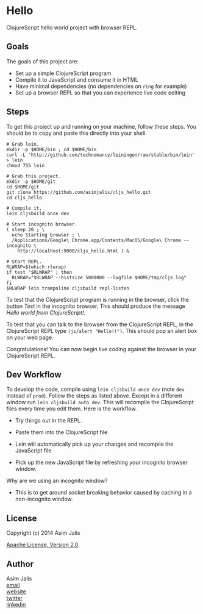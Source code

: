 # Hello

ClojureScript hello world project with browser REPL.

## Goals

The goals of this project are:

- Set up a simple ClojureScript program 
- Compile it to JavaScript and consume it in HTML
- Have minimal dependencies (no dependencies on `ring` for example)
- Set up a browser REPL so that you can experience live code editing

## Steps

To get this project up and running on your machine, follow these
steps. You should be to copy and paste this directly into your
shell.

    # Grab lein.
    mkdir -p $HOME/bin ; cd $HOME/bin
    curl -L 'http://github.com/technomancy/leiningen/raw/stable/bin/lein' > lein
    chmod 755 lein

    # Grab this project.
    mkdir -p $HOME/git
    cd $HOME/git
    git clone https://github.com/asimjalis/cljs_hello.git
    cd cljs_hello

    # Compile it.
    lein cljsbuild once dev

    # Start incognito browser.
    ( sleep 20 ; \
      echo Starting browser ; \
      /Applications/Google\ Chrome.app/Contents/MacOS/Google\ Chrome --incognito \
        http://localhost:9000/cljs_hello.html ) &

    # Start REPL.
    RLWRAP=$(which rlwrap)
    if test "$RLWRAP" ; then 
      RLWRAP="$RLWRAP --histsize 5000000 --logfile $HOME/tmp/cljs.log"
    fi
    $RLWRAP lein trampoline cljsbuild repl-listen

To test that the ClojureScript program is running in the browser,
click the button *Test* in the incognito browser. This should
produce the message *Hello world from ClojureScript!*. 

To test that you can talk to the browser from the ClojureScript
REPL, in the ClojureScript REPL type `(js/alert "Hello!!")`. This
should pop an alert box on your web page.

Congratulations! You can now begin live coding against the browser
in your ClojureScript REPL.


## Dev Workflow

To develop the code, compile using `lein cljsbuild once dev` (note
`dev` instead of `prod`). Follow the steps as listed above. Except in
a different window run `lein cljsbuild auto dev`. This will recompile
the ClojureScript files every time you edit them. Here is the
workflow.

- Try things out in the REPL.

- Paste them into the ClojureScript file.

- Lein will automatically pick up your changes and recompile the
  JavaScript file.

- Pick up the new JavaScript file by refreshing your incognito browser
  window.

Why are we using an incognito window?

- This is to get around socket breaking behavior caused by caching in
  a non-incognito window.

## License

Copyright (c) 2014 Asim Jalis

[Apache License, Version 2.0](http://www.apache.org/licenses/LICENSE-2.0.html).

## Author

Asim Jalis    
[email](mailto:asimjalis@gmail.com)    
[website](http://asimjalis.com)    
[twitter](http://twitter.com/asimjalis)    
[linkedin](http://linkedin.com/in/asimjalis)    
